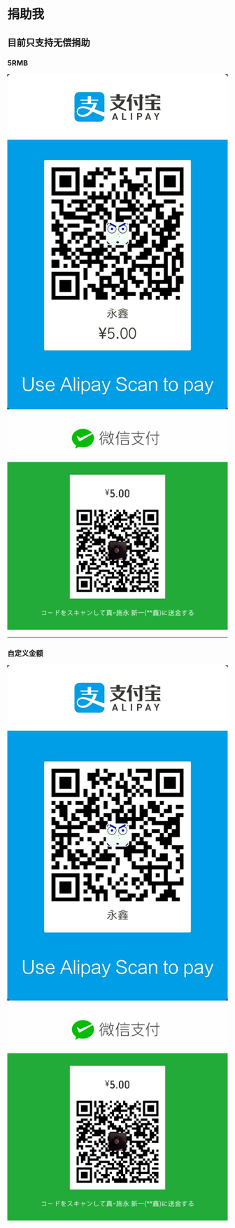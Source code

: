 捐助我
=====

## 目前只支持无偿捐助

### 5RMB

![](assets/alipay_5.jpg)
![](assets/wechatpay_5.jpg)


-----

### 自定义金额

![](assets/alipay.jpg)
![](assets/wechatpay_5.jpg)
